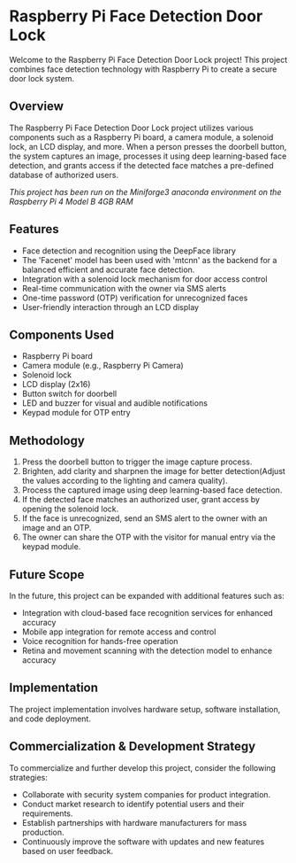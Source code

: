 # Raspberry Pi Face Detection Door Lock

Welcome to the Raspberry Pi Face Detection Door Lock project! This project combines face detection technology with Raspberry Pi to create a secure door lock system.

## Overview

The Raspberry Pi Face Detection Door Lock project utilizes various components such as a Raspberry Pi board, a camera module, a solenoid lock, an LCD display, and more. When a person presses the doorbell button, the system captures an image, processes it using deep learning-based face detection, and grants access if the detected face matches a pre-defined database of authorized users.

*This project has been run on the Miniforge3 anaconda environment on the Raspberry Pi 4 Model B 4GB RAM*

## Features

- Face detection and recognition using the DeepFace library
- The 'Facenet' model has been used with 'mtcnn' as the backend for a balanced efficient and accurate face detection.
- Integration with a solenoid lock mechanism for door access control
- Real-time communication with the owner via SMS alerts
- One-time password (OTP) verification for unrecognized faces
- User-friendly interaction through an LCD display

## Components Used

- Raspberry Pi board
- Camera module (e.g., Raspberry Pi Camera)
- Solenoid lock
- LCD display (2x16)
- Button switch for doorbell
- LED and buzzer for visual and audible notifications
- Keypad module for OTP entry

## Methodology

1. Press the doorbell button to trigger the image capture process.
2. Brighten, add clarity and sharpnen the image for better detection(Adjust the values according to the lighting and camera quality).
3. Process the captured image using deep learning-based face detection.
4. If the detected face matches an authorized user, grant access by opening the solenoid lock.
5. If the face is unrecognized, send an SMS alert to the owner with an image and an OTP.
6. The owner can share the OTP with the visitor for manual entry via the keypad module.

## Future Scope

In the future, this project can be expanded with additional features such as:

- Integration with cloud-based face recognition services for enhanced accuracy
- Mobile app integration for remote access and control
- Voice recognition for hands-free operation
- Retina and movement scanning with the detection model to enhance accuracy

## Implementation

The project implementation involves hardware setup, software installation, and code deployment. 

## Commercialization & Development Strategy

To commercialize and further develop this project, consider the following strategies:

- Collaborate with security system companies for product integration.
- Conduct market research to identify potential users and their requirements.
- Establish partnerships with hardware manufacturers for mass production.
- Continuously improve the software with updates and new features based on user feedback.
